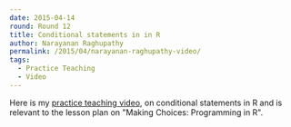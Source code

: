 ```yaml
---
date: 2015-04-14
round: Round 12
title: Conditional statements in in R
author: Narayanan Raghupathy
permalink: /2015/04/narayanan-raghupathy-video/
tags:
  - Practice Teaching
  - Video
---
```

Here is my [practice teaching video](https://vimeo.com/124941798), on conditional
statements in R and is relevant to the lesson plan on "Making Choices: Programming in R".


